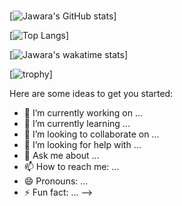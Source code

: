 ### 

[![Jawara's GitHub stats](https://github-readme-stats.vercel.app/api?username=jawaragordon&show_icons=true&theme=dark)]

[![Top Langs](https://github-readme-stats.vercel.app/api/top-langs/?username=jawaragordon&layout=compact)]

[![Jawara's wakatime stats](https://github-readme-stats.vercel.app/api/wakatime?username=JawaraGordon)]

[![trophy](https://github-profile-trophy.vercel.app/?username=jawaragordon&theme=darkhub)]

Here are some ideas to get you started:

- 🔭 I’m currently working on ...
- 🌱 I’m currently learning ...
- 👯 I’m looking to collaborate on ...
- 🤔 I’m looking for help with ...
- 💬 Ask me about ...
- 📫 How to reach me: ...
- 😄 Pronouns: ...
- ⚡ Fun fact: ...
-->

